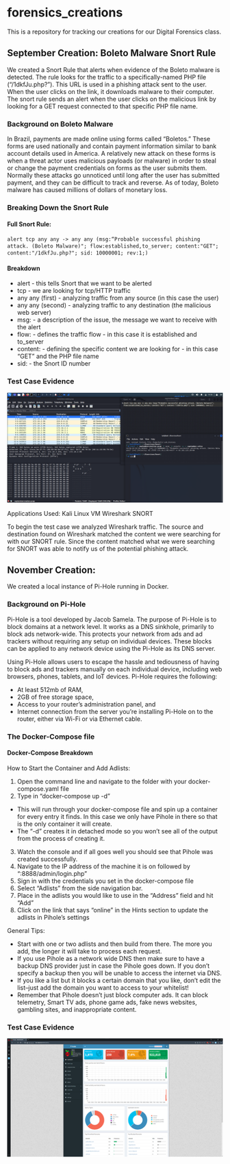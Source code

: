 # forensics_creations
This is a repository for tracking our creations for our Digital Forensics class.
## September Creation: Boleto Malware Snort Rule

We created a Snort Rule that alerts when evidence of the Boleto malware is detected. The rule looks for the traffic to a specifically-named PHP file (“/1dkfJu.php?”). This URL is used in a phishing attack sent to the user. When the user clicks on the link, it downloads malware to their computer. The snort rule sends an alert when the user clicks on the malicious link by looking for a GET request connected to that specific PHP file name.

### Background on Boleto Malware

In Brazil, payments are made online using forms called “Boletos.” These forms are used nationally and contain payment information similar to bank account details used in America. A relatively new attack on these forms is when a threat actor uses malicious payloads (or malware) in order to steal or change the payment credentials on forms as the user submits them. Normally these attacks go unnoticed until long after the user has submitted payment, and they can be difficult to track and reverse. As of today, Boleto malware has caused millions of dollars of monetary loss. 


### Breaking Down the Snort Rule

#### Full Snort Rule: 

```
alert tcp any any -> any any (msg:“Probable successful phishing attack. (Boleto Malware)"; flow:established,to_server; content:"GET"; content:"/1dkfJu.php?"; sid: 10000001; rev:1;) 
```

#### Breakdown

- alert - this tells Snort that we want to be alerted
- tcp - we are looking for tcp/HTTP traffic
- any any (first) - analyzing traffic from any source (in this case the user)
- any any (second) - analyzing traffic to any destination (the malicious web server)
- msg: - a description of the issue, the message we want to receive with the alert
- flow: - defines the traffic flow - in this case it is established and to_server
- content: - defining the specific content we are looking for - in this case “GET” and the PHP file name
- sid: - the Snort ID number

### Test Case Evidence

![Snort Rule Result](./imgs/septembercreationscreenshot.png)

Applications Used:
Kali Linux VM
Wireshark
SNORT

To begin the test case we analyzed Wireshark traffic. The source and destination found on Wireshark matched the content we were searching for with our SNORT rule. Since the content matched what we were searching for SNORT was able to notify us of the potential phishing attack. 

## November Creation: 

We created a local instance of Pi-Hole running in Docker. 

### Background on Pi-Hole


Pi-Hole is a tool developed by Jacob Samela. The purpose of Pi-Hole is to block domains at a network level. It works as a DNS sinkhole, primarily to block ads network-wide. This protects your network from ads and ad trackers without requiring any setup on individual devices. These blocks can be applied to any network device using the Pi-Hole as its DNS server.

Using Pi-Hole allows users to escape the hassle and tediousness of having to block ads and trackers manually on each individual device, including web browsers, phones, tablets, and IoT devices. Pi-Hole requires the following:

- At least 512mb of RAM,
- 2GB of free storage space,
- Access to your router’s administration panel, and
- Internet connection from the server you’re installing Pi-Hole on to the router, either via Wi-Fi or via Ethernet cable.


### The Docker-Compose file


#### Docker-Compose Breakdown

How to Start the Container and Add Adlists:

1. Open the command line and navigate to the folder with your docker-compose.yaml file
2. Type in “docker-compose up -d”
- This will run through your docker-compose file and spin up a container for every entry it finds. In this case we only have Pihole in there so that is the only container it will create.
- The “-d” creates it in detached mode so you won’t see all of the output from the process of creating it.
3. Watch the console and if all goes well you should see that Pihole was created successfully.
4. Navigate to the IP address of the machine it is on followed by “:8888/admin/login.php”
5. Sign in with the credentials you set in the docker-compose file
6. Select “Adlists” from the side navigation bar. 
7. Place in the adlists you would like to use in the “Address” field and hit “Add”
8. Click on the link that says “online” in the Hints section to update the adlists in Pihole’s settings

General Tips:

- Start with one or two adlists and then build from there. The more you add, the longer it will take to process each request. 
- If you use Pihole as a network wide DNS then make sure to have a backup DNS provider just in case the Pihole goes down. If you don’t specify a backup then you will be unable to access the internet via DNS. 
- If you like a list but it blocks a certain domain that you like, don’t edit the list–just add the domain you want to access to your whitelist!
- Remember that Pihole doesn’t just block computer ads. It can block telemetry, Smart TV ads, phone game ads, fake news websites, gambling sites, and inappropriate content.


### Test Case Evidence

![Running Interface](./imgs/Figure1.png)
